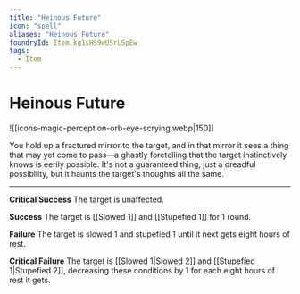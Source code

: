 ```yaml
---
title: "Heinous Future"
icon: "spell"
aliases: "Heinous Future"
foundryId: Item.kg1sHS9wUSrLSpEw
tags:
  - Item
---
```


# Heinous Future
![[icons-magic-perception-orb-eye-scrying.webp|150]]

You hold up a fractured mirror to the target, and in that mirror it sees a thing that may yet come to pass—a ghastly foretelling that the target instinctively knows is eerily possible. It's not a guaranteed thing, just a dreadful possibility, but it haunts the target's thoughts all the same.

* * *

**Critical Success** The target is unaffected.

**Success** The target is [[Slowed 1]] and [[Stupefied 1]] for 1 round.

**Failure** The target is slowed 1 and stupefied 1 until it next gets eight hours of rest.

**Critical Failure** The target is [[Slowed 1|Slowed 2]] and [[Stupefied 1|Stupefied 2]], decreasing these conditions by 1 for each eight hours of rest it gets.
